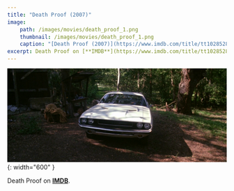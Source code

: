 ```yaml
---
title: "Death Proof (2007)"
image:
    path: /images/movies/death_proof_1.png
    thumbnail: /images/movies/death_proof_1.png
    caption: "[Death Proof (2007)](https://www.imdb.com/title/tt1028528/)"
excerpt: Death Proof on [**IMDB**](https://www.imdb.com/title/tt1028528/).
---
```


![alt text](/images/movies/death_proof_2.png "Title"){: width="600" }

Death Proof on [**IMDB**](https://www.imdb.com/title/tt1028528/).

